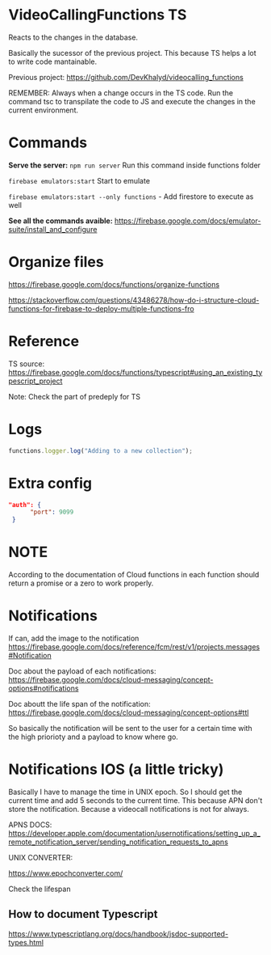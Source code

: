 # VideoCallingFunctions TS

Reacts to the changes in the database.

Basically the sucessor of the previous project. This because TS helps a lot to write code mantainable.

Previous project: https://github.com/DevKhalyd/videocalling_functions

REMEMBER: Always when a change occurs in the TS code. Run the command tsc to transpilate the code to JS and execute the changes in the current environment.

# Commands

**Serve the server:** `npm run server` Run this command inside functions folder

`firebase emulators:start` Start to emulate

`firebase emulators:start --only functions` - Add firestore to execute as well

**See all the commands avaible:** https://firebase.google.com/docs/emulator-suite/install_and_configure

# Organize files

https://firebase.google.com/docs/functions/organize-functions

https://stackoverflow.com/questions/43486278/how-do-i-structure-cloud-functions-for-firebase-to-deploy-multiple-functions-fro

# Reference

TS source: https://firebase.google.com/docs/functions/typescript#using_an_existing_typescript_project

Note: Check the part of predeply for TS

# Logs

```ts
functions.logger.log("Adding to a new collection");
```

# Extra config

```json
"auth": {
      "port": 9099
 }
```

# NOTE

According to the documentation of Cloud functions in each function should return a promise or a zero to work properly.

# Notifications

If can, add the image to the notification https://firebase.google.com/docs/reference/fcm/rest/v1/projects.messages#Notification

Doc about the payload of each notifications:
https://firebase.google.com/docs/cloud-messaging/concept-options#notifications

Doc aboutt the life span of the notification: https://firebase.google.com/docs/cloud-messaging/concept-options#ttl

So basically the notification will be sent to the user for a certain time with the high priorioty and a payload to know where go.

# Notifications IOS (a little tricky)

Basically I have to manage the time in UNIX epoch. So I should get the current time and add 5 seconds to the current time. This because APN don't store the notification. Because a videocall notifications is not for always.

APNS DOCS:
https://developer.apple.com/documentation/usernotifications/setting_up_a_remote_notification_server/sending_notification_requests_to_apns

UNIX CONVERTER:

https://www.epochconverter.com/

Check the lifespan

## How to document Typescript

https://www.typescriptlang.org/docs/handbook/jsdoc-supported-types.html

